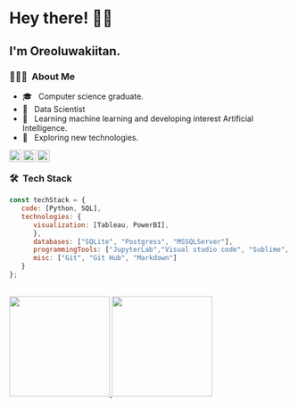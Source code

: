 <!-- Greeting -->
# Hey there! :wave::smiley:
<h2>I'm Oreoluwakiitan.</h2>

<h3> 👨🏻‍💻 &nbsp;About Me </h3>

- 🎓 &nbsp; Computer science graduate.
- 💼 &nbsp; Data Scientist
- 🌱 &nbsp; Learning machine learning and developing interest Artificial Intelligence.
- 🤔 &nbsp; Exploring new technologies.

<!-- Social Handles -->
<!--<a href="https://twitter.com/Ore_k_">
  <img align="left" alt="Oreoluwa's Twitter" width="22px" src="https://cdn.jsdelivr.net/npm/simple-icons@v3/icons/twitter.svg" />
</a>-->
<a href="https://www.linkedin.com/in/oreoluwaolaiya/">
  <img align="left" alt="Oreoluwa's Linkdein" width="22px" src="https://cdn.jsdelivr.net/npm/simple-icons@v3/icons/linkedin.svg" />
</a>
<a href="https://github.com/Oreoluwakitan"/>
  <img align="left" alt="Oreoluwa's Github" width="22px" src="https://cdn.jsdelivr.net/npm/simple-icons@v3/icons/github.svg" />
</a>
<a mailto:"olaiyaoreoluwa3@gmail.com">
  <img align="left" alt="Oreoluwa's Mail" width="22px" src="https://cdn.jsdelivr.net/npm/simple-icons@v3/icons/gmail.svg" />
</a>
<br />

<h3> 🛠 &nbsp;Tech Stack</h3>


```javascript
const techStack = {
   code: [Python, SQL],
   technologies: {
      visualization: [Tableau, PowerBI],
      },
      databases: ["SQLite", "Postgress", "MSSQLServer"],
      programmingTools: ["JupyterLab","Visual studio code", "Sublime", "Streamlit"]
      misc: ["Git", "Git Hub", "Markdown"]
   }
};
```
</br>

<a href="https://github.com/Oreoluwakitan">
  <img height="180em" src="https://github-readme-stats.vercel.app/api?username=Oreoluwakitan&theme=buefy&show_icons=true" />
  <img height="180em" src="https://github-readme-stats.vercel.app/api/top-langs/?username=Oreoluwakitan&theme=buefy&layout=compact" />
</a>

